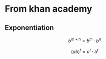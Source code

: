 # From khan academy

## Exponentiation <a id="firstHeading"></a>

$$
b^{m+n}=b^{m}\cdot b^{n}
$$

$$
(ab)^{t}=a^{t}\cdot b^{t}
$$

